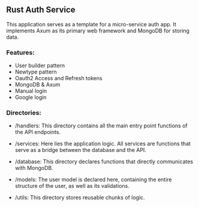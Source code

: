## Rust Auth Service
This application serves as a template for a micro-service auth app. It implements Axum as its primary web framework and MongoDB for storing data.

### Features:
- User builder pattern
- Newtype pattern
- Oauth2 Access and Refresh tokens
- MongoDB & Axum
- Manual login
- Google login

### Directories:
- /handlers: This directory contains all the main entry point functions of the API endpoints.

- /services: Here lies the application logic. All services are functions that serve as a bridge between the database and the API.

- /database: This directory declares functions that directly communicates with MongoDB.

- /models: The user model is declared here, containing the entire structure of the user, as well as its validations.

- /utils: This directory stores reusable chunks of logic.
